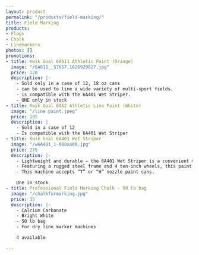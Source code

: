 ```yaml
---
layout: product
permalink: "/products/field-marking/"
title: Field Marking
products:
- Flags
- Chalk
- Linemarkers
photos: []
promotions:
- title: Kwik Goal 6A611 Athletic Paint (Orange)
  image: "/6A611__57657.1626929827.jpg"
  price: 120
  description: |-
    - Sold only in a case of 12, 18 oz cans
    - can be used to line a wide variety of multi-sport fields.
    - is compatible with the 6A401 Wet Striper.
    - ONE only in stock
- title: Kwik Goal 6A62 Athletic Line Paint (White)
  image: "/line paint.jpeg"
  price: 105
  description: |
    - Sold in a case of 12
    - Is compatible with the 6A401 Wet Striper
- title: Kwik Goal 6A401 Wet Striper
  image: "/w6A401_1-600x400.jpg"
  price: 275
  description: |-
    - Lightweight and durable – the 6A401 Wet Striper is a convenient machine that helps you paint a 2” to 4” line around your facility.
    - Featuring a rugged steel frame and 4 ten-inch wheels, this paint machine is designed to move around rough fields yet still produce clean lines.
    - This machine accepts “T” or “H” nozzle paint cans.

    One in stock
- title: Professional Field Marking Chalk - 50 lb bag
  image: "/chalkformarking.jpg"
  price: 35
  description: |-
    - Calcium Carbonate
    - Bright White
    - 50 lb bag
    - For dry line marker machines

    4 available

---
```

